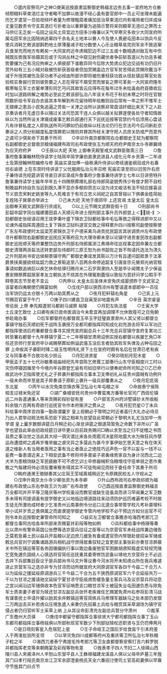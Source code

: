<!-- { "loadSidebar": true } -->
　　○遣内官祭司户之神○庚寅巡按直隶监察御史韩福言边务五事一宣府地方仓廒倾颓粮料草束浥烂主守者略不加罪以故漫不经心虽有委官郎中一员止可坐理未能遍历乞岁遣官一员验视倾坏者量为修理粗腐者痛加惩治草束浥烂内有堪用者归并成垛丈量见数责令守支其浥烂亏折者治以重罪量为追陪示警将来则粮草无浥烂之弊而士马供亿无乏矣一屯田之设风土异宜边方田多沙瘠兼以天气早寒灾多收少大同宣府所属屯田军余比因陪纳逃窜四千余名夫土地本以餋人今及使人畏避屯田本以饷兵今反使兵消耗乞敕该部斟酌地土厚薄量减子粒分数使人心乐业粮草易完则军余不致逃窜兵食渐充而地方有赖矣一大同宣府近年虏贼犯边不过三五或十数相遇对敌互有中伤贼既反辔我军徐蹑其后或于沟涧丛林之中窥见射伤藏伏者争前斩首遂以为功且多被势要攘为己有况应拘审之人俱彼部下谁敢异同今后除大势虏众犯边交战有功仍旧升赏外如有三五小贼对敌被伤斩获首级者但加赏赐盖边方官军贫苦得此赏赐欣戴当不减于升授其被伤及获功者不必经由所部许即将被伤重轻获功首从径赴镇巡等官处告验核实奏报行赏则彼势要之人志在得官不屑受赏而冒妄之弊可革矣一大同宣府隆冬极寒每见军士衣裳单薄形同乞丏问其故皆云应得布花每年过冬未给盖由府县徵收后时加以道路转解之难势必至此乞敕该部弘治八年该关布花于秋初未寒之时将在官银照数折给令军自办衣装其本年解到布花留待明年给散则自后常有一年之积不惟军士无皲瘃之患且小民免追逼之苦矣一关津之设所以讽察非常盘诘奸细比来天下之人赴京奏诉者月无虚日多以赂过关法司恐其干连人众俱以越关拟罪遂使各处守者知情故纵以为当然所设关津寝成废事乞敕兵部通行天下巡抚巡按等官禁约今后须用心盘诘凡有诈冒私度之人即执送所司问罪如仍前故纵以枉法论仍行在京法司今后问断赴京奏诉之人须分别越度私度情罪若以赂则并罪其所经关津守把人员庶关防戒严而意外之虞可少弭矣命下其奏于所司
　　○辛卯升南京都察院右佥都御史王轼为都察院右副都御史总督南京粮储福建布政司右布政使张玉为顺天府府尹南京太仆寺卿冀绮为应天府府尹
　　○壬辰以大祀  天地  上御奉天殿誓戒文武群臣致斋三日
　　○詹事府詹事兼翰林院侍读学士陆简卒简字廉伯直隶武进县人成化元年乡贡第一二年进士及第授翰林院编修与修  英庙实录加俸一级秩满升侍讲以修续通鉴纲目成升右春坊右谕德  上在东宫时侍讲读丁父忧服阕弘治元年召修  宪庙实录至则以旧劳升右庶子兼侍读充经筵讲官寻直日讲实录成升詹事府少詹事兼侍讲学士七年以日讲劳特升詹事兼侍读学士踰年卒年五十四赐祭葬赠礼部右侍郎简姿貌秀伟少有俊才颇不自检制晚益矜持自负当远到既久滞不显亦多郁抑赍志以没为诗文峻洁有法不轻应接喜谈节义尝念宋剌史姚訔等九人死难言于有司立忠义祠祀之自其曾祖以下俱袭金姓简始复姓陆子巽章亦举进士
　　○己未大祀  天地于南郊毕  上还宫谒  太皇太后  皇太后出御奉天殿文武群臣行庆成礼
　　○以上元节赐文武群臣假十日
　　○刑部尚书彭韶卒韶字凤仪福建莆田县人天顺元年进士授刑部主事升员外郎尝上＜锍-釒＞劾都御史张岐请召用王竤李秉叶盛下锦衣卫狱都给事中毛弘等救之得释进郎中又以论谏外戚指挥周遵田土复下锦衣卫狱科道官交救之得释累升四川按察司副使按察使广东左布政使时太监梁芳弟锦衣卫千户德采禽鸟进贡扰民韶言其状调贵州左布政使寻升都察院右副都御史巡抚应天等府召为大理寺卿未至以论镇守进贡害民改右副都御史巡抚顺天等府兼整饬边务升刑部右侍郎属浙江弗靖命往巡视事定因命兼左佥都御史清理两浙盐法还转吏部左侍郎时三原王恕为尚书韶佐之皆不徇请托选法为清久之升刑部尚书安远侯柳景镇守两广都御史秦竤发其赃以万计有旨逮问韶抵景于法革爵景挟奥援欲倾竑韶力救之景赃追至八百两余命停追韶复引唐宣宗元舅郑光纳官租事请如数追纳后以疾乞休命给驿归赐月米二石岁舆隶四人至是卒讣闻赠太子少保谥惠安赐祭葬韶居家孝友立朝执法不挠其在外理冤剔蠹恒以敦俗为意好问学公暇手不释卷其志节至老不变云
　　○丙申以  太皇太后圣体未安免庆成晏颁胙于文武官之该宴者四夷朝使仍赐宴如例
　　○戊戌户部以狭西凉州有警请遣本部郎中一员往治军饷仍运太仓银十万两以助其费从之
　　○夜月犯轩辕右角星
　　○己亥上元节赐百官宴于午门
　　○庚子四川建昌卫自寅至卯地震有声
　　○辛丑  英宗睿皇帝忌辰  上祭  奉先殿遣驸马都尉马诚祭  裕陵
　　○月犯左执法星
　　○壬寅大学士丘浚乞致仕  上曰卿有疾已尝命医调治今未愈宜再加调理不允休致痊可之日免朝参赴阁办事
　　○后军都督府右都督周玉卒玉字廷璧直隶滁州人其父贤以都督佥事镇守独石天顺初死于战阵玉袭授万全都司都指挥同知成化初充游击将军以军功迁都指挥使进后府署都督佥事寻实授充宣府副总兵十三年充总兵官镇守宣府复累功三转至署右都督十九年移镇宁夏二十二年移镇甘肃用诏例实授右都督以疾屡乞角□羊任还京师行至宣府卒讣闻赐祭葬如例谥武僖玉没后言者劾其败军失律及占种屯田之罪  上命俟其子袭职时降二级玉性明伟礼贤下士在宣府时颇有名后在甘肃已老有疾又与同事者不合故功名少损云
　　○月犯进贤星
　　○癸卯晓刻月犯木星
　　○甲辰孟子五十七代孙敏奏祖庙倾圯先年尝陈乞修葺工部奏行山东守臣相度兴工时以灾伤停寝因循至今今境内年谷颇登乞谕有司如旧举行以便奉祀命所司知之○乙巳命故武功中卫指挥使尤礼之子昇袭升都指挥佥事本卫支俸初礼从征贵州苗贼有功例升一级未命而卒至是其子昇奏请于原职上袭升一级兵部覆奏从之
　　○夜月犯氐宿东北星
　　○丙午以水灾免南京锦衣等卫弘治七年屯粮之半
　　○命故泰宁侯陈桓支过禄米免还官
　　○湖广桑植安抚司贵州中曹蛮夷方番等长官司广西佶伦镇远二州各遣通事人等来贡赐彩叚钞锭有差
　　○户部言苏州府浒墅镇钞关所收船料余银六百两有奇欲行巡抚官令作本府赈济之费从之
　　○夜月犯罚星○丁未兵科给事中周序言四事一勤政谓曩岁  皇上视朝必于黎明之时近者虽行大礼亦必待旦乃出人君举动观法攸系恐臣下因之相率为怠望自此常朝必于黎明大礼尤当加早一务学谓  皇上曩岁数御讲筵日月稍迁初心渐怠讲筵之御遂简暂免之命数下非所以广圣学也望自此率由初政经筵日讲毕更以目前政务赐问□确以求至当之归不徒稽之书而且质之事治世之法此其大经一弭灾谓比来各处雨雹河决星陨地震大水为殃狂风作孽运舟遭煨烬之虞再岁罹旱蝗之虐灾异之多莫此为甚今岁事伊始乞思天意之有在体天道之维新人有当用者亟用之事有当止者亟止之绝技巧远声色一官不以妄与一钱不以妄费一备患谓近来上下相安武备不修将帅多膏粱子弟夤缘势家自为身计况西北二边犬羊为患粮饷缺乏军民疲敝不可不虑乞训士卒修器械积刍粮增戍守惩单弱之患作勇敢之气每建将帅必须反覆审察务得其实不可徒徇闻见而轻于委任命下其奏于所司
　　○韩府通渭王徵銶奏其父庄简王茔域离城稍远乞令原赐民校五人守视从之
　　○戊申升南京太仆寺少卿张贲为本寺卿
　　○升山西布政司右参政祁顺为福建右布政使山东右参政王沂为湖广右布政使
　　○己酉巡按直隶监察御史韩福言万全都司并开平等卫隆庆等州学校虽设而教官或缺生徒虽具而讲习罕闻兼之军卫数多未得有司提调虽有提学御史又以地临边境道路往来动须防护巡历难遍考校不时故生徒无所激劝成材者少乞准贵州云南事例令分巡口北道佥事带管学校凡考补廪增科举小试并岁贡之类俱属之而直隶提学御史专管内地学校不必干预边方如分巡官不可则令本处巡按御史兼管命所司知之
　　○益实左卫都督佥事撒赤哈海西考郎兀卫都督佥事阿古哈各率所部来贡赐宴并彩叚等物如例
　　○兵科都给事中杨瑛等奏比以肃州有警命英国公张懋等选京营兵往征之臣等以为京营官军未经战阵兼边储告乏莫若急募土民以益兵开盐粮以足边庶几缓急有备或遣官赍内帑银赴彼招籴军储或敕总兵官刘宁调集诸路游兵相机战守庶得居重驭轻之宜吏部主事张彩亦奏甘凉屏蔽关中所在镇巡等官各务因循偏执行事以致边备废弛官军困敝胡虏知我虚实轻视凭陵乞宽免逋负固结人心慎选将官简任巡抚重其委寄修饬武备以靖地方京营将士不必远去并下兵部集廷臣议于是兵部尚书马文升等议奏今河水将开未知虏众所在我兵难遽进止京营军马之选亦非专为甘凉而动所据宣府大同原调官军各四千今益二千合万人以为延绥之援延绥原调游兵三千今益二千合为五千狭西原调官军六千合延绥共万一千以为甘凉之援请驰文延绥宁夏甘凉守臣觇虏势缓急量主客兵马及议京营兵将动息之宜以闻沿边军储俱收本色官军征哨悉支口粮甘凉军士被寇失业屯田逋负悉与除免军士质卖妻子者官为赎还甘凉左副总兵张怀老疾难任乞赐罢免肃州右参将彭清习战有谋善抚士卒请升擢以励其余并敕镇巡等官简练兵马修理军器缺马之处本部仍发银二万两运去买补若虏众压境急遣人来奏仍先招募土兵给与粮赏其采草湖场为镇守官侵占者仍归官听军士采草上纳  上从其议命彭清充左副总兵暂分守肃州
　　○裁革广东儋州大员驿
　　○庚戌中都留守都指挥佥事徐贤大宁都司都指挥佥事丁玉山东都司都指挥佥事杨铭俱以所部秋班官军数少下刑部狱赎杖还职贤与玉仍罚俸两月
　　○是日晓刻客星入危宿犯上星
　　○壬子命岐王之国后岁给食盐千引本府差人于两淮批验所支领
　　○以旱灾免四川成都等府州及重庆等卫所弘治七年秋粮子粒之半
　　○海西兀者泰宁弗提毛怜考郎兀等卫女直都督察安察打吉六斡罗脱并都指挥老克等来朝赐宴及彩叚等物有差
　　○旌表孝子四人节妇二人徐瑛山西陵川县人宋甫泽州人辛恕山东邹平县人王彝禄福建龙溪县人俱以父母卒庐墓三年旌其门曰孝行叚氏南京龙江卫军余邵澄妾杨氏天全六番招讨使司土官高崧妻俱以早寡守节旌其门曰贞节
